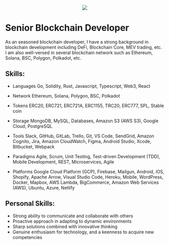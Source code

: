 <meta name="awesome-portfolio"/>
<meta title="awesome-portfolio"/>
<meta description="awesome-portfolio"/>

<meta name="portfolio"/>
<meta name="github"/>
<meta name="full-stack"/>
<p align="center"><img src="https://images.cointelegraph.com/images/717_aHR0cHM6Ly9zMy5jb2ludGVsZWdyYXBoLmNvbS91cGxvYWRzLzIwMjMtMDYvMzViZmFmODEtNDdiNi00ZTlmLTgyNGMtZmFiZmQ4ZWE2ZjU1LmpwZw==.jpg" /></p>

# Senior Blockchain Developer

As an seasoned blockchain developer, I have a strong background in blockchain development including DeFi, Blockchain Core, MEV trading, etc. I am also well-versed in several blockchain network such as Ethereum, Solana, BSC, Polygon, Polkadot, etc.

## Skills:

- Languages
  Go, Solidity, Rust, Javascript, Typescript, Web3, React

- Network
  Ethereum, Solana, Polygon, BSC, Polkadot

- Tokens
  ERC20, ERC721, ERC721A, ERC1155, TRC20, ERC777, SPL, Stable coin

- Storage
  MongoDB, MySQL, Databases, Amazon S3 (AWS S3), Google Cloud, PostgreSQL
  
- Tools
  Slack, GitHub, GitLab, Trello, Git, VS Code, SendGrid, Amazon Cognito, Jira, Amazon CloudWatch, Figma, Android Studio, Xcode, Bitbucket, Webpack

- Paradigms
  Agile, Scrum, Unit Testing, Test-driven Development (TDD), Mobile Development, REST, Microservices, Agile

- Platforms
  Google Cloud Platform (GCP), Firebase, Mailgun, Android, iOS, Shopify, Apache Arrow, Visual Studio Code, Heroku, Mobile, WordPress, Docker, Mapbox, AWS Lambda, BigCommerce, Amazon Web Services (AWS), Ubuntu, Azure, Netlify
  
  
## Personal Skills:	
  - Strong ability to communicate and collaborate with others
  - Proactive approach in adapting to dynamic environments
  - Sharp solutions combined with innovative thinking
  - Genuine enthusiasm for technology, and a keenness to acquire new competencies

